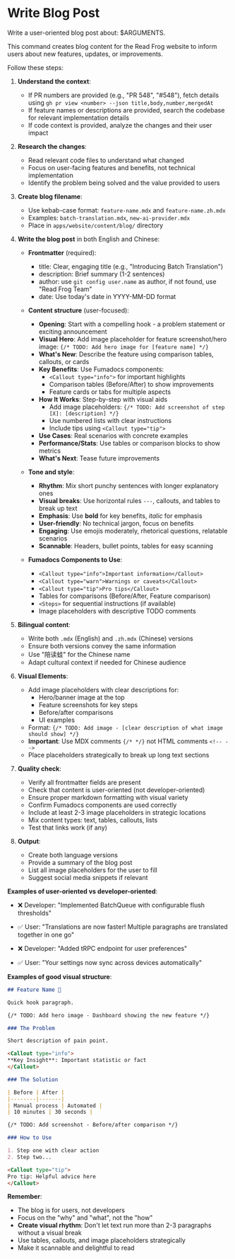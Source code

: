 # Write Blog Post

Write a user-oriented blog post about: $ARGUMENTS.

This command creates blog content for the Read Frog website to inform users about new features, updates, or improvements.

Follow these steps:

1. **Understand the context**:
   - If PR numbers are provided (e.g., "PR 548", "#548"), fetch details using `gh pr view <number> --json title,body,number,mergedAt`
   - If feature names or descriptions are provided, search the codebase for relevant implementation details
   - If code context is provided, analyze the changes and their user impact

2. **Research the changes**:
   - Read relevant code files to understand what changed
   - Focus on user-facing features and benefits, not technical implementation
   - Identify the problem being solved and the value provided to users

3. **Create blog filename**:
   - Use kebab-case format: `feature-name.mdx` and `feature-name.zh.mdx`
   - Examples: `batch-translation.mdx`, `new-ai-provider.mdx`
   - Place in `apps/website/content/blog/` directory

4. **Write the blog post** in both English and Chinese:
   - **Frontmatter** (required):
     - title: Clear, engaging title (e.g., "Introducing Batch Translation")
     - description: Brief summary (1-2 sentences)
     - author: use `git config user.name` as author, if not found, use "Read Frog Team"
     - date: Use today's date in YYYY-MM-DD format

   - **Content structure** (user-focused):
     - **Opening**: Start with a compelling hook - a problem statement or exciting announcement
     - **Visual Hero**: Add image placeholder for feature screenshot/hero image: `{/* TODO: Add hero image for [feature name] */}`
     - **What's New**: Describe the feature using comparison tables, callouts, or cards
     - **Key Benefits**: Use Fumadocs components:
       - `<Callout type="info">` for important highlights
       - Comparison tables (Before/After) to show improvements
       - Feature cards or tabs for multiple aspects
     - **How It Works**: Step-by-step with visual aids
       - Add image placeholders: `{/* TODO: Add screenshot of step [X]: [description] */}`
       - Use numbered lists with clear instructions
       - Include tips using `<Callout type="tip">`
     - **Use Cases**: Real scenarios with concrete examples
     - **Performance/Stats**: Use tables or comparison blocks to show metrics
     - **What's Next**: Tease future improvements

   - **Tone and style**:
     - **Rhythm**: Mix short punchy sentences with longer explanatory ones
     - **Visual breaks**: Use horizontal rules `---`, callouts, and tables to break up text
     - **Emphasis**: Use **bold** for key benefits, *italic* for emphasis
     - **User-friendly**: No technical jargon, focus on benefits
     - **Engaging**: Use emojis moderately, rhetorical questions, relatable scenarios
     - **Scannable**: Headers, bullet points, tables for easy scanning

   - **Fumadocs Components to Use**:
     - `<Callout type="info">Important information</Callout>`
     - `<Callout type="warn">Warnings or caveats</Callout>`
     - `<Callout type="tip">Pro tips</Callout>`
     - Tables for comparisons (Before/After, Feature comparison)
     - `<Steps>` for sequential instructions (if available)
     - Image placeholders with descriptive TODO comments

5. **Bilingual content**:
   - Write both `.mdx` (English) and `.zh.mdx` (Chinese) versions
   - Ensure both versions convey the same information
   - Use "陪读蛙" for the Chinese name
   - Adapt cultural context if needed for Chinese audience

6. **Visual Elements**:
   - Add image placeholders with clear descriptions for:
     - Hero/banner image at the top
     - Feature screenshots for key steps
     - Before/after comparisons
     - UI examples
   - Format: `{/* TODO: Add image - [clear description of what image should show] */}`
   - **Important**: Use MDX comments `{/* */}` not HTML comments `<!-- -->`
   - Place placeholders strategically to break up long text sections

7. **Quality check**:
   - Verify all frontmatter fields are present
   - Check that content is user-oriented (not developer-oriented)
   - Ensure proper markdown formatting with visual variety
   - Confirm Fumadocs components are used correctly
   - Include at least 2-3 image placeholders in strategic locations
   - Mix content types: text, tables, callouts, lists
   - Test that links work (if any)

8. **Output**:
   - Create both language versions
   - Provide a summary of the blog post
   - List all image placeholders for the user to fill
   - Suggest social media snippets if relevant

**Examples of user-oriented vs developer-oriented**:
- ❌ Developer: "Implemented BatchQueue with configurable flush thresholds"
- ✅ User: "Translations are now faster! Multiple paragraphs are translated together in one go"

- ❌ Developer: "Added tRPC endpoint for user preferences"
- ✅ User: "Your settings now sync across devices automatically"

**Examples of good visual structure**:
```markdown
## Feature Name 🚀

Quick hook paragraph.

{/* TODO: Add hero image - Dashboard showing the new feature */}

### The Problem

Short description of pain point.

<Callout type="info">
**Key Insight**: Important statistic or fact
</Callout>

### The Solution

| Before | After |
|--------|-------|
| Manual process | Automated |
| 10 minutes | 30 seconds |

{/* TODO: Add screenshot - Before/after comparison */}

### How to Use

1. Step one with clear action
2. Step two...

<Callout type="tip">
Pro tip: Helpful advice here
</Callout>
```

**Remember**:
- The blog is for users, not developers
- Focus on the "why" and "what", not the "how"
- **Create visual rhythm**: Don't let text run more than 2-3 paragraphs without a visual break
- Use tables, callouts, and image placeholders strategically
- Make it scannable and delightful to read

